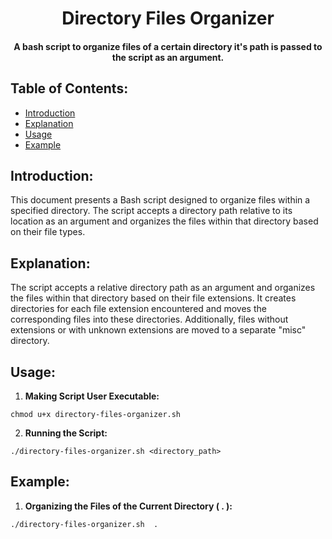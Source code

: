 <h1 align="center">
  Directory Files Organizer
</h1>

<h4 align="center">A bash script to organize files of a certain directory it's path is passed to the script as an argument.</h4>

## Table of Contents:
- [Introduction](#introduction)
- [Explanation](#explanation)
- [Usage](#usage)
- [Example](#usage)
## Introduction:
This document presents a Bash script designed to organize files within a specified directory. The script accepts a directory path relative to its location as an argument and organizes the files within that directory based on their file types.
## Explanation:
The script accepts a relative directory path as an argument and organizes the files within that directory based on their file extensions. It creates directories for each file extension encountered and moves the corresponding files into these directories. Additionally, files without extensions or with unknown extensions are moved to a separate "misc" directory.
## Usage:
1. **Making Script User Executable:**
```
chmod u+x directory-files-organizer.sh
```
2. **Running the Script:**
```
./directory-files-organizer.sh <directory_path>
```
## Example:
1. **Organizing the Files of the Current Directory ( . ):**
```
./directory-files-organizer.sh  .
```
